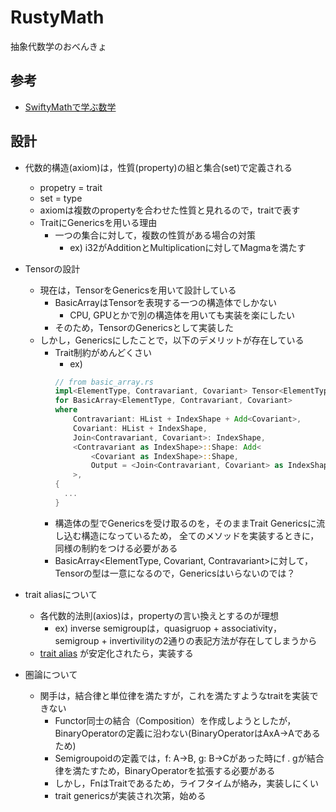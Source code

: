# RustyMath
 
抽象代数学のおべんきょ

## 参考

- [SwiftyMathで学ぶ数学](https://speakerdeck.com/taketo1024/swiftymathdexue-bushu-xue-chou-xiang-dai-shu-xue?slide=16)

## 設計

- 代数的構造(axiom)は，性質(property)の組と集合(set)で定義される
  - propetry = trait
  - set = type
  - axiomは複数のpropertyを合わせた性質と見れるので，traitで表す
  - TraitにGenericsを用いる理由
    - 一つの集合に対して，複数の性質がある場合の対策
      - ex) i32がAdditionとMultiplicationに対してMagmaを満たす
- Tensorの設計
  - 現在は，TensorをGenericsを用いて設計している
    - BasicArrayはTensorを表現する一つの構造体でしかない
      - CPU, GPUとかで別の構造体を用いても実装を楽にしたい
    - そのため，TensorのGenericsとして実装した
  - しかし，Genericsにしたことで，以下のデメリットが存在している
    - Trait制約がめんどくさい
      - ex)
      ```rust
      // from basic_array.rs
      impl<ElementType, Contravariant, Covariant> Tensor<ElementType, Contravariant, Covariant>
      for BasicArray<ElementType, Contravariant, Covariant>
      where
          Contravariant: HList + IndexShape + Add<Covariant>,
          Covariant: HList + IndexShape,
          Join<Contravariant, Covariant>: IndexShape,
          <Contravariant as IndexShape>::Shape: Add<
              <Covariant as IndexShape>::Shape,
              Output = <Join<Contravariant, Covariant> as IndexShape>::Shape,
          >,
      {
        ...
      }
      ```
    - 構造体の型でGenericsを受け取るのを，そのままTrait Genericsに流し込む構造になっているため，
      全てのメソッドを実装するときに，同様の制約をつける必要がある
    - BasicArray<ElementType, Covariant, Contravariant>に対して，Tensorの型は一意になるので，Genericsはいらないのでは？
    

- trait aliasについて
  - 各代数的法則(axios)は，propertyの言い換えとするのが理想
    - ex) inverse semigroupは，quasigruop + associativity，semigroup + invertivilityの2通りの表記方法が存在してしまうから
  - [trait alias](https://github.com/rust-lang/rust/issues/41517) が安定化されたら，実装する

- 圏論について
  - 関手は，結合律と単位律を満たすが，これを満たすようなtraitを実装できない
    - Functor同士の結合（Composition）を作成しようとしたが，BinaryOperatorの定義に沿わない(BinaryOperatorはAxA->Aであるため)
    - Semigroupoidの定義では，f: A->B, g: B->Cがあった時にf . gが結合律を満たすため，BinaryOperatorを拡張する必要がある
    - しかし，FnはTraitであるため，ライフタイムが絡み，実装しにくい
    - trait genericsが実装され次第，始める